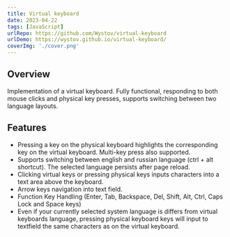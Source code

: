 ```yaml
---
title: Virtual keyboard
date: 2023-04-22
tags: [JavaScript]
urlRepo: https://github.com/Wystov/virtual-keyboard
urlDemo: https://wystov.github.io/virtual-keyboard/
coverImg: './cover.png'
---
```


## Overview

Implementation of a virtual keyboard. Fully functional, responding to both mouse clicks and physical key presses, supports switching between two language layouts.

## Features

- Pressing a key on the physical keyboard highlights the corresponding key on the virtual keyboard. Multi-key press also supported.
- Supports switching between english and russian language (ctrl + alt shortcut). The selected language persists after page reload.
- Clicking virtual keys or pressing physical keys inputs characters into a text area above the keyboard.
- Arrow keys navigation into text field.
- Function Key Handling (Enter, Tab, Backspace, Del, Shift, Alt, Ctrl, Caps Lock and Space keys)
- Even if your currently selected system language is differs from virtual keyboards language, pressing physical keyboard keys will input to textfield the same characters as on the virtual keyboard.
